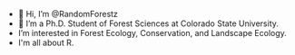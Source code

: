 - 👋 Hi, I’m @RandomForestz
- 🌱 I’m a Ph.D. Student of Forest Sciences at Colorado State University.
-  I’m interested in Forest Ecology, Conservation, and Landscape Ecology.
-  I'm all about R.



<!---
RandomForestz/RandomForestz is a ✨ special ✨ repository because its `README.md` (this file) appears on your GitHub profile.
You can click the Preview link to take a look at your changes.
--->
